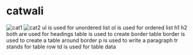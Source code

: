 # catwali
![cat1](https://github.com/Lalitbaisla12/catwali/assets/129730898/fef7255e-60f6-428c-a1b0-9e10cb2c95e4)
![cat2](https://github.com/Lalitbaisla12/catwali/assets/129730898/3456bec4-dedb-4248-a535-4d5e0572414d)
ul is used for unordered list 
ol is used for ordered list 
h1 
h2 both are used for headings
table is used to create border 
table border is used to create a table around border 
p is used to write a paragraph
tr stands for table row 
td is used for table data


